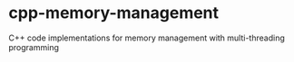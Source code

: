 # cpp-memory-management

C++ code implementations for memory management with multi-threading programming 
